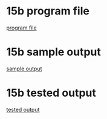 # 15b program file
[program file](program1.png)

# 15b sample output
[sample output](sampleoutput.png)

# 15b tested output
[tested output](testedoutput.png)
